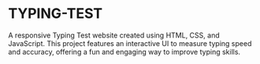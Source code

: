 # TYPING-TEST
A responsive Typing Test website created using HTML, CSS, and JavaScript. This project features an interactive UI to measure typing speed and accuracy, offering a fun and engaging way to improve typing skills.
